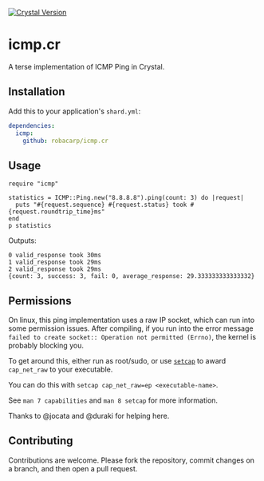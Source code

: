 [![Crystal Version](https://img.shields.io/badge/crystal-1.0-blueviolet.svg?longCache=true&style=for-the-badge)](https://crystal-lang.org/)

# icmp.cr

A terse implementation of ICMP Ping in Crystal.

## Installation

Add this to your application's `shard.yml`:

```yaml
dependencies:
  icmp:
    github: robacarp/icmp.cr
```

## Usage

```crystal
require "icmp"

statistics = ICMP::Ping.new("8.8.8.8").ping(count: 3) do |request|
  puts "#{request.sequence} #{request.status} took #{request.roundtrip_time}ms"
end
p statistics
```

Outputs:
```
0 valid_response took 30ms
1 valid_response took 29ms
2 valid_response took 29ms
{count: 3, success: 3, fail: 0, average_response: 29.333333333333332}
```

## Permissions

On linux, this ping implementation uses a raw IP socket, which can run into some permission issues. After compiling, if you run into the error message `failed to create socket:: Operation not permitted (Errno)`, the kernel is probably blocking you.

To get around this, either run as root/sudo, or use [`setcap`](https://linux.die.net/man/8/setcap) to award `cap_net_raw` to your executable.

You can do this with `setcap cap_net_raw=ep <executable-name>`.

See `man 7 capabilities` and `man 8 setcap` for more information.

Thanks to @jocata and @duraki for helping here.

## Contributing

Contributions are welcome. Please fork the repository, commit changes on a branch, and then open a pull request.
